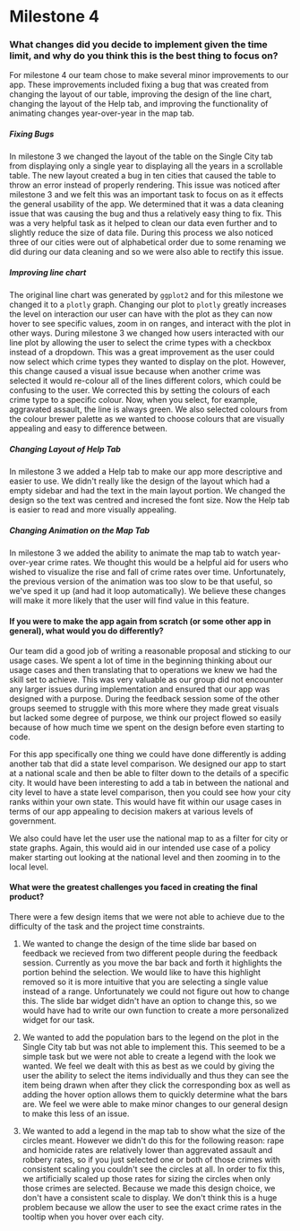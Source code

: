 # Milestone 4


### What changes did you decide to implement given the time limit, and why do you think this is the best thing to focus on?

For milestone 4 our team chose to make several minor improvements to our app. These improvements included fixing a bug that was created from changing the layout of our table, improving the design of the line chart, changing the layout of the Help tab, and improving the functionality of animating changes year-over-year in the map tab.

##### Fixing Bugs
In milestone 3 we changed the layout of the table on the Single City tab from displaying only a single year to displaying all the years in a scrollable table. The new layout created a bug in ten cities that caused the table to throw an error instead of properly rendering. This issue was noticed after milestone 3 and we felt this was an important task to focus on as it effects the general usability of the app. We determined that it was a data cleaning issue that was causing the bug and thus a relatively easy thing to fix. This was a very helpful task as it helped to clean our data even further and to slightly reduce the size of data file. During this process we also noticed three of our cities were out of alphabetical order due to some renaming we did during our data cleaning and so we were also able to rectify this issue.

##### Improving line chart
The original line chart was generated by `ggplot2` and for this milestone we changed it to a `plotly` graph. Changing our plot to `plotly` greatly increases the level on interaction our user can have with the plot as they can now hover to see specific values, zoom in on ranges, and interact with the plot in other ways.
During milestone 3 we changed how users interacted with our line plot by allowing the user to select the crime types with a checkbox instead of a dropdown. This was a great improvement as the user could now select which crime types they wanted to display on the plot. However, this change caused a visual issue because when another crime was selected it would re-colour all of the lines different colors, which could be confusing to the user. We corrected this by setting the colours of each crime type to a specific colour. Now, when you select, for example, aggravated assault, the line is always green. We also selected colours from the colour brewer palette as we wanted to choose colours that are visually appealing and easy to difference between.


##### Changing Layout of Help Tab
In milestone 3 we added a Help tab to make our app more descriptive and easier to use. We didn't really like the design of the layout which had a empty sidebar and had the text in the main layout portion. We changed the design so the text was centred and incresed the font size. Now the Help tab is easier to read and more visually appealing.

##### Changing Animation on the Map Tab
In milestone 3 we added the ability to animate the map tab to watch year-over-year crime rates. We thought this would be a helpful aid for users who wished to visualize the rise and fall of crime rates over time. Unfortunately, the previous version of the animation was too slow to be that useful, so we've sped it up (and had it loop automatically). We believe these changes will make it more likely that the user will find value in this feature.  


#### If you were to make the app again from scratch (or some other app in general), what would you do differently?
Our team did a good job of writing a reasonable proposal and sticking to our usage cases. We spent a lot of time in the beginning thinking about our usage cases and then translating that to operations we knew we had the skill set to achieve. This was very valuable as our group did not encounter any larger issues during implementation and ensured that our app was designed with a purpose. During the feedback session some of the other groups seemed to struggle with this more where they made great visuals but lacked some degree of purpose, we think our project flowed so easily because of how much time we spent on the design before even starting to code.

For this app specifically one thing we could have done differently is adding another tab that did a state level comparison. We designed our app to start at a national scale and then be able to filter down to the details of a specific city. It would have been interesting to add a tab in between the national and city level to have a state level comparison, then you could see how your city ranks within your own state. This would have fit within our usage cases in terms of our app appealing to decision makers at various levels of government. 

We also could have let the user use the national map to as a filter for city or state graphs. Again, this would aid in our intended use case of a policy maker starting out looking at the national level and then zooming in to the local level.



#### What were the greatest challenges you faced in creating the final product?
There were a few design items that we were not able to achieve due to the difficulty of the task and the project time constraints.

1. We wanted to change the design of the time slide bar based on feedback we recieved from two different people during the feedback session. Currently as you move the bar back and forth it highlights the portion behind the selection. We would like to have this highlight removed so it is more intuitive that you are selecting a single value instead of a range. Unfortunately we could not figure out how to change this. The slide bar widget didn't have an option to change this, so we would have had to write our own function to create a more personalized widget for our task.

2. We wanted to add the population bars to the legend on the plot in the Single City tab but was not able to implement this. This seemed to be a simple task but we were not able to create a legend with the look we wanted. We feel we dealt with this as best as we could by giving the user the ability to select the items individually and thus they can see the item being drawn when after they click the corresponding box as well as adding the hover option allows them to quickly determine what the bars are. We feel we were able to make minor changes to our general design to make this less of an issue.

3. We wanted to add a legend in the map tab to show what the size of the circles meant. However we didn't do this for the following reason: rape and homicide rates are relatively lower than aggrevated assault and robbery rates, so if you just selected one or both of those crimes with consistent scaling you couldn't see the circles at all. In order to fix this, we artificially scaled up those rates for sizing the circles when only those crimes are selected. Because we made this design choice, we don't have a consistent scale to display. We don't think this is a huge problem because we allow the user to see the exact crime rates in the tooltip when you hover over each city.  